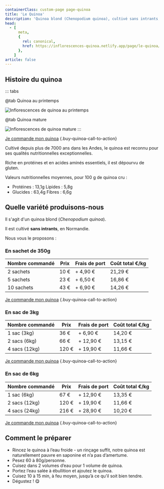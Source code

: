 ```yaml
---
containerClass: custom-page page-quinoa
title: 'Le Quinoa'
description: 'Quinoa blond (Chenopodium quinoa), cultivé sans intrants, en Normandie. Disponibles en sachets de 350g en kraft à zip refermable ou sacs de 3 à 6 kg.'
head:
  - [
      meta,
      {
        rel: canonical,
        href: https://inflorescences-quinoa.netlify.app/page/le-quinoa/,
      },
    ]
article: false
---
```


## Histoire du quinoa

::: tabs

@tab Quinoa au printemps

![Inflorescences de quinoa au printemps](/images/inflorescence-de-quinoa-au-printemps.jpg)

@tab Quinoa mature

![Inflorescences de quinoa mature](/images/inflorescences-de-quinoa-a-maturite.jpg)
:::

[Je commande mon quinoa](../commande-de-quinoa/README.md) {.buy-quinoa-call-to-action}

Cultivé depuis plus de 7000 ans dans les Andes, le quinoa est reconnu pour ses qualités nutritionnelles exceptionnelles.

Riche en protéines et en acides aminés essentiels, il est dépourvu de gluten.

Valeurs nutritionnelles moyennes, pour 100 g de quinoa cru :

- Protéines : 13,1g Lipides : 5,8g
- Glucides : 63,4g Fibres : 6,6g

## Quelle variété produisons-nous

Il s'agit d'un quinoa blond (_Chenopodium quinoa_).

Il est cultivé **sans intrants**, en Normandie.

Nous vous le proposons :

### En sachet de 350g

| Nombre commandé | Prix | Frais de port | Coût total €/kg |
| --------------- | ---- | ------------- | --------------- |
| 2 sachets       | 10 € | + 4,90 €      | 21,29 €         |
| 5 sachets       | 23 € | + 6,50 €      | 16,86 €         |
| 10 sachets      | 43 € | + 6,90 €      | 14,26 €         |

[Je commande mon quinoa](../commande-de-quinoa/README.md) {.buy-quinoa-call-to-action}

### En sac de 3kg

| Nombre commandé | Prix  | Frais de port | Coût total €/kg |
| --------------- | ----- | ------------- | --------------- |
| 1 sac (3kg)     | 36 €  | + 6,90 €      | 14,20 €         |
| 2 sacs (6kg)    | 66 €  | + 12,90 €     | 13,15 €         |
| 4 sacs (12kg)   | 120 € | + 19,90 €     | 11,66 €         |

[Je commande mon quinoa](../commande-de-quinoa/README.md) {.buy-quinoa-call-to-action}

### En sac de 6kg

| Nombre commandé | Prix  | Frais de port | Coût total €/kg |
| --------------- | ----- | ------------- | --------------- |
| 1 sac (6kg)     | 67 €  | + 12,90 €     | 13,35 €         |
| 2 sacs (12kg)   | 120 € | + 19,90 €     | 11,66 €         |
| 4 sacs (24kg)   | 216 € | + 28,90 €     | 10,20 €         |

[Je commande mon quinoa](../commande-de-quinoa/README.md) {.buy-quinoa-call-to-action}

<!-- ![Sachet kraft Inflorescence](/images/sachet-kraft-inflorescence.jpg) {.product-image-50vw} -->
<!-- ![Une poignée de quinoa dans une main](/images/poignee-de-quinoa-dans-une-main-2.jpg) -->

## Comment le préparer

- Rincez le quinoa à l’eau froide - un rinçage suffit, notre quinoa est naturellement pauvre en saponine et n’a pas d’amertume.
- Pesez 60 à 80g/personne.
- Cuisez dans 2 volumes d’eau pour 1 volume de quinoa.
- Portez l’eau salée à ébullition et ajoutez le quinoa.
- Cuisez 10 à 15 min, à feu moyen, jusqu’à ce qu’il soit bien tendre.
- Dégustez ! 😋

